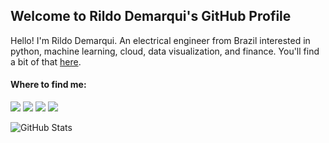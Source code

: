 ## Welcome to Rildo Demarqui's GitHub Profile

Hello! I'm Rildo Demarqui. An electrical engineer from Brazil interested in python, machine learning, cloud, data visualization, and finance. You'll find a bit of that [here](https://github.com/rdemarqui?tab=repositories).

<!---
If you are interested in my portfolio, please take a look: 
-->

#### Where to find me:
<a href="https://www.linkedin.com/in/rildo-demarqui/"><img src="https://img.shields.io/badge/LinkedIn-0077B5?style=for-the-badge&logo=linkedin&logoColor=white" target="_blank"></a>
<a href="https://www.kaggle.com/rildodemarqui"><img src="https://img.shields.io/badge/Kaggle-20BEFF?style=for-the-badge&logo=Kaggle&logoColor=white" target="_blank"></a>
<a href="https://medium.com/@rdemarqui"><img src="https://img.shields.io/badge/Medium-12100E?style=for-the-badge&logo=medium&logoColor=white" target="_blank"></a>
<a href="https://twitter.com/rildodemarqui"><img src="https://img.shields.io/badge/Twitter-1DA1F2?style=for-the-badge&logo=twitter&logoColor=white" target="_blank"></a>


<p><img src="https://github-readme-stats.vercel.app/api?username=rdemarqui&amp;show_icons=true" alt="GitHub Stats"></p>


<!---
Some good sources:
https://github.com/abhisheknaiidu/awesome-github-profile-readme
https://github.com/kautukkundan/Awesome-Profile-README-templates

Icons:
https://github.com/alexandresanlim/Badges4-README.md-Profile
-->



